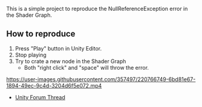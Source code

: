 
This is a simple project to reproduce the NullReferenceException error in the Shader Graph.

## How to reproduce

1. Press "Play" button in Unity Editor.
2. Stop playing
3. Try to crate a new node in the Shader Graph
    - Both "right click" and "space" will throw the error.




https://user-images.githubusercontent.com/357497/220766749-6bd81e67-1894-49ec-9c4d-3204d6f5e072.mp4




- [Unity Forum Thread](https://forum.unity.com/threads/shader-graph_searchwindowprovider-create-node-causes-null-reference-exception-error.1391104/)
